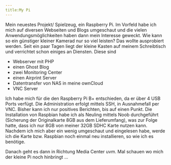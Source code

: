 ```yaml
---
title:My Pi
---
```


Mein neuestes Projekt/ Spielzeug, ein Raspberry Pi.
Im Vorfeld habe ich mich auf diversen Webseiten und Blogs umgeschaut und die vielen Anwendungsmöglichkeiten haben dann mein Interesse geweckt.
Wie kann so ein günstiger kleiner Kamerad nur so viel leisten? Das wollte ausprobiert werden.
Seit ein paar Tagen liegt der kleine Kasten auf meinem Schreibtisch und verrichtet schon einiges an Diensten. 
Diese sind

* Webserver mit PHP
* einen Ghost Blog
* zwei Monitoring Center
* einen Airprint Server
* Datentransfer von NAS in meine ownCloud
* VNC Server

Ich habe mich für die den Raspberry Pi B+ entschieden, da er über 4 USB Ports verfügt. 
Die Administration erfolgt mittels SSH, in Ausnahmefall per VNC. Bisher kann ich nur positives Berichten, bis auf einen Punkt. Die Installation von Raspbian habe ich als Neuling mittels Noob durchgeführt (Sicherung der Originalkarte 8GB aus dem Lieferumfang), was zur Folge hatte, dass ich nur 8GB von meiner 32GB SDHC Karte nutzen kann. 
Nachdem ich mich aber ein wenig umgeschaut und eingelesen habe, werde ich die Karte bzw. Raspbian noch einmal neu installieren, so wie ich es benötige.

Danach geht es dann in Richtung Media Center uvm.
Mal schauen wo mich der kleine Pi noch hinbringt ...
